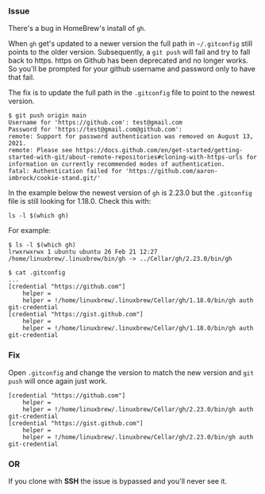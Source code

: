 
### Issue
There's a bug in HomeBrew's install of `gh`. 

When `gh` get's updated to a newer version the full path in `~/.gitconfig` still points to the older version.
Subsequently, a `git push` will fail and try to fall back to https. https on Github has been deprecated and no longer works. So you'll be prompted for your github username and password only to have that fail.

The fix is to update the full path in the `.gitconfig` file to point to the newest version.

```shell
$ git push origin main
Username for 'https://github.com': test@gmail.com
Password for 'https://test@gmail.com@github.com': 
remote: Support for password authentication was removed on August 13, 2021.
remote: Please see https://docs.github.com/en/get-started/getting-started-with-git/about-remote-repositories#cloning-with-https-urls for information on currently recommended modes of authentication.
fatal: Authentication failed for 'https://github.com/aaron-imbrock/cookie-stand.git/'
```

In the example below the newest version of `gh` is 2.23.0 but the `.gitconfig` file is still looking for 1.18.0. Check this with:
```shell
ls -l $(which gh)
```
For example:
```shell
$ ls -l $(which gh)
lrwxrwxrwx 1 ubuntu ubuntu 26 Feb 21 12:27 /home/linuxbrew/.linuxbrew/bin/gh -> ../Cellar/gh/2.23.0/bin/gh
```
```shell
$ cat .gitconfig 
...
[credential "https://github.com"]
	helper = 
	helper = !/home/linuxbrew/.linuxbrew/Cellar/gh/1.18.0/bin/gh auth git-credential
[credential "https://gist.github.com"]
	helper = 
	helper = !/home/linuxbrew/.linuxbrew/Cellar/gh/1.18.0/bin/gh auth git-credential
```
### Fix 
Open `.gitconfig` and change the version to match the new version and `git push` will once again just work.
```shell
[credential "https://github.com"]
	helper = 
	helper = !/home/linuxbrew/.linuxbrew/Cellar/gh/2.23.0/bin/gh auth git-credential
[credential "https://gist.github.com"]
	helper = 
	helper = !/home/linuxbrew/.linuxbrew/Cellar/gh/2.23.0/bin/gh auth git-credential
```
### OR

If you clone with **SSH** the issue is bypassed and you'll never see it.
